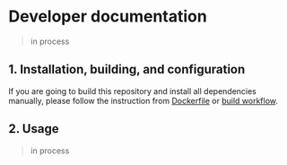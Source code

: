 # Developer documentation

> in process

## 1. Installation, building, and configuration

If you are going to build this repository and install all dependencies manually, please follow the instruction from [Dockerfile](../Dockerfile) or [build workflow](../.github/workflows/catkin_build.yml).

## 2. Usage

> in process
